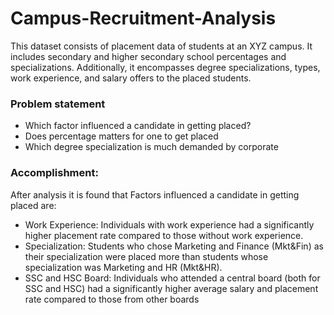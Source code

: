 # Campus-Recruitment-Analysis

This dataset consists of placement data of students at an XYZ campus. It includes secondary and higher secondary school percentages and specializations. Additionally, it encompasses degree specializations, types, work experience, and salary offers to the placed students.

### Problem statement
- Which factor influenced a candidate in getting placed?
- Does percentage matters for one to get placed
- Which degree specialization is much demanded by corporate

### Accomplishment: 
After analysis it is found that Factors influenced a candidate in getting placed are:
- Work Experience: Individuals with work experience had a significantly higher placement rate compared to those without work experience.
- Specialization: Students who chose Marketing and Finance (Mkt&Fin) as their specialization were placed more than students whose specialization was Marketing and HR (Mkt&HR).
- SSC and HSC Board: Individuals who attended a central board (both for SSC and HSC) had a significantly higher average salary and placement rate compared to those from other boards
